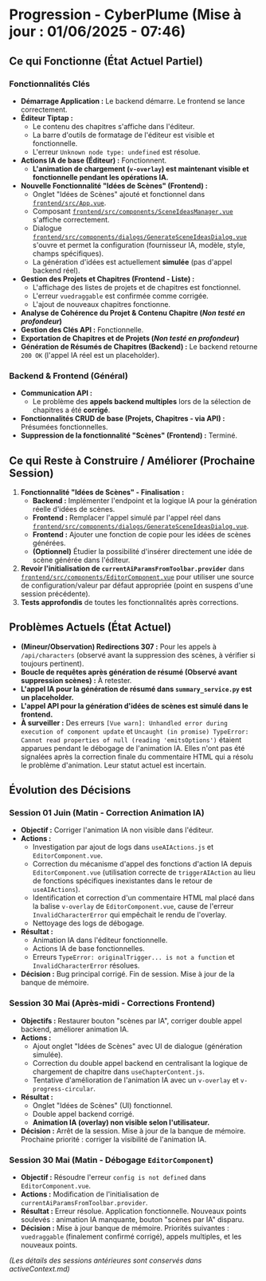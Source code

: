 # Progression - CyberPlume (Mise à jour : 01/06/2025 - 07:46)

## Ce qui Fonctionne (État Actuel Partiel)

### Fonctionnalités Clés
*   **Démarrage Application :** Le backend démarre. Le frontend se lance correctement.
*   **Éditeur Tiptap :**
    *   Le contenu des chapitres s'affiche dans l'éditeur.
    *   La barre d'outils de formatage de l'éditeur est visible et fonctionnelle.
    *   L'erreur `Unknown node type: undefined` est résolue.
*   **Actions IA de base (Éditeur) :** Fonctionnent.
    *   **L'animation de chargement (`v-overlay`) est maintenant visible et fonctionnelle pendant les opérations IA.**
*   **Nouvelle Fonctionnalité "Idées de Scènes" (Frontend) :**
    *   Onglet "Idées de Scènes" ajouté et fonctionnel dans [`frontend/src/App.vue`](frontend/src/App.vue:1).
    *   Composant [`frontend/src/components/SceneIdeasManager.vue`](frontend/src/components/SceneIdeasManager.vue:1) s'affiche correctement.
    *   Dialogue [`frontend/src/components/dialogs/GenerateSceneIdeasDialog.vue`](frontend/src/components/dialogs/GenerateSceneIdeasDialog.vue:1) s'ouvre et permet la configuration (fournisseur IA, modèle, style, champs spécifiques).
    *   La génération d'idées est actuellement **simulée** (pas d'appel backend réel).
*   **Gestion des Projets et Chapitres (Frontend - Liste) :**
    *   L'affichage des listes de projets et de chapitres est fonctionnel.
    *   L'erreur `vuedraggable` est confirmée comme corrigée.
    *   L'ajout de nouveaux chapitres fonctionne.
*   **Analyse de Cohérence du Projet & Contenu Chapitre (*Non testé en profondeur*)**
*   **Gestion des Clés API :** Fonctionnelle.
*   **Exportation de Chapitres et de Projets (*Non testé en profondeur*)**
*   **Génération de Résumés de Chapitres (Backend) :** Le backend retourne `200 OK` (l'appel IA réel est un placeholder).

### Backend & Frontend (Général)
*   **Communication API :**
    *   Le problème des **appels backend multiples** lors de la sélection de chapitres a été **corrigé**.
*   **Fonctionnalités CRUD de base (Projets, Chapitres - via API) :** Présumées fonctionnelles.
*   **Suppression de la fonctionnalité "Scènes" (Frontend) :** Terminé.

## Ce qui Reste à Construire / Améliorer (Prochaine Session)

1.  **Fonctionnalité "Idées de Scènes" - Finalisation :**
    *   **Backend :** Implémenter l'endpoint et la logique IA pour la génération réelle d'idées de scènes.
    *   **Frontend :** Remplacer l'appel simulé par l'appel réel dans [`frontend/src/components/dialogs/GenerateSceneIdeasDialog.vue`](frontend/src/components/dialogs/GenerateSceneIdeasDialog.vue:1).
    *   **Frontend :** Ajouter une fonction de copie pour les idées de scènes générées.
    *   **(Optionnel)** Étudier la possibilité d'insérer directement une idée de scène générée dans l'éditeur.
2.  **Revoir l'initialisation de `currentAiParamsFromToolbar.provider`** dans [`frontend/src/components/EditorComponent.vue`](frontend/src/components/EditorComponent.vue:258) pour utiliser une source de configuration/valeur par défaut appropriée (point en suspens d'une session précédente).
3.  **Tests approfondis** de toutes les fonctionnalités après corrections.

## Problèmes Actuels (État Actuel)

*   **(Mineur/Observation) Redirections 307 :** Pour les appels à `/api/characters` (observé avant la suppression des scènes, à vérifier si toujours pertinent).
*   **Boucle de requêtes après génération de résumé (Observé avant suppression scènes) :** À retester.
*   **L'appel IA pour la génération de résumé dans `summary_service.py` est un placeholder.**
*   **L'appel API pour la génération d'idées de scènes est simulé dans le frontend.**
*   **À surveiller :** Des erreurs `[Vue warn]: Unhandled error during execution of component update` et `Uncaught (in promise) TypeError: Cannot read properties of null (reading 'emitsOptions')` étaient apparues pendant le débogage de l'animation IA. Elles n'ont pas été signalées après la correction finale du commentaire HTML qui a résolu le problème d'animation. Leur statut actuel est incertain.

## Évolution des Décisions

### Session 01 Juin (Matin - Correction Animation IA)
*   **Objectif :** Corriger l'animation IA non visible dans l'éditeur.
*   **Actions :**
    *   Investigation par ajout de logs dans `useAIActions.js` et `EditorComponent.vue`.
    *   Correction du mécanisme d'appel des fonctions d'action IA depuis `EditorComponent.vue` (utilisation correcte de `triggerAIAction` au lieu de fonctions spécifiques inexistantes dans le retour de `useAIActions`).
    *   Identification et correction d'un commentaire HTML mal placé dans la balise `v-overlay` de `EditorComponent.vue`, cause de l'erreur `InvalidCharacterError` qui empêchait le rendu de l'overlay.
    *   Nettoyage des logs de débogage.
*   **Résultat :**
    *   Animation IA dans l'éditeur fonctionnelle.
    *   Actions IA de base fonctionnelles.
    *   Erreurs `TypeError: originalTrigger... is not a function` et `InvalidCharacterError` résolues.
*   **Décision :** Bug principal corrigé. Fin de session. Mise à jour de la banque de mémoire.

### Session 30 Mai (Après-midi - Corrections Frontend)
*   **Objectifs :** Restaurer bouton "scènes par IA", corriger double appel backend, améliorer animation IA.
*   **Actions :**
    *   Ajout onglet "Idées de Scènes" avec UI de dialogue (génération simulée).
    *   Correction du double appel backend en centralisant la logique de chargement de chapitre dans `useChapterContent.js`.
    *   Tentative d'amélioration de l'animation IA avec un `v-overlay` et `v-progress-circular`.
*   **Résultat :**
    *   Onglet "Idées de Scènes" (UI) fonctionnel.
    *   Double appel backend corrigé.
    *   **Animation IA (overlay) non visible selon l'utilisateur.**
*   **Décision :** Arrêt de la session. Mise à jour de la banque de mémoire. Prochaine priorité : corriger la visibilité de l'animation IA.

### Session 30 Mai (Matin - Débogage `EditorComponent`)
*   **Objectif :** Résoudre l'erreur `config is not defined` dans `EditorComponent.vue`.
*   **Actions :** Modification de l'initialisation de `currentAiParamsFromToolbar.provider`.
*   **Résultat :** Erreur résolue. Application fonctionnelle. Nouveaux points soulevés : animation IA manquante, bouton "scènes par IA" disparu.
*   **Décision :** Mise à jour banque de mémoire. Priorités suivantes : `vuedraggable` (finalement confirmé corrigé), appels multiples, et les nouveaux points.

*(Les détails des sessions antérieures sont conservés dans activeContext.md)*